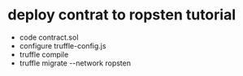 # deploy contrat to ropsten tutorial

- code contract.sol
- configure truffle-config.js
- truffle compile
- truffle migrate --network ropsten